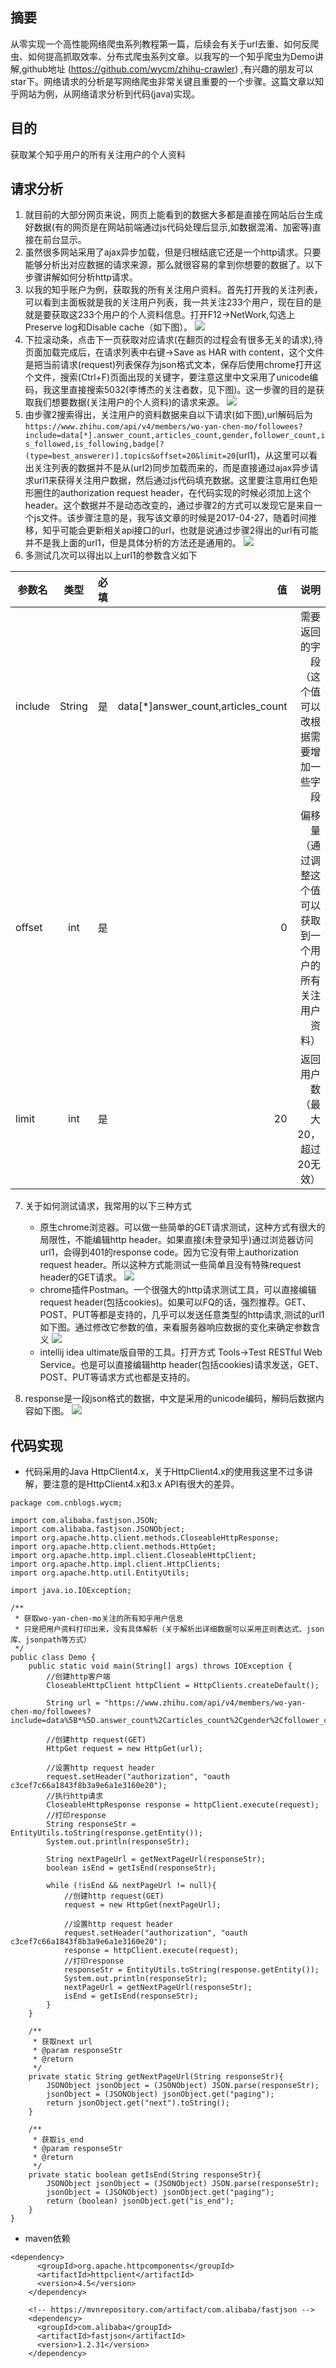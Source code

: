 ## 摘要
从零实现一个高性能网络爬虫系列教程第一篇，后续会有关于url去重、如何反爬虫、如何提高抓取效率、分布式爬虫系列文章。以我写的一个知乎爬虫为Demo讲解,github地址 (https://github.com/wycm/zhihu-crawler) ,有兴趣的朋友可以star下。网络请求的分析是写网络爬虫非常关键且重要的一个步骤。这篇文章以知乎网站为例，从网络请求分析到代码(java)实现。
## 目的
获取某个知乎用户的所有关注用户的个人资料
## 请求分析
1. 就目前的大部分网页来说，网页上能看到的数据大多都是直接在网站后台生成好数据(有的网页是在网站前端通过js代码处理后显示,如数据混淆、加密等)直接在前台显示。
2. 虽然很多网站采用了ajax异步加载，但是归根结底它还是一个http请求。只要能够分析出对应数据的请求来源，那么就很容易的拿到你想要的数据了。以下步骤讲解如何分析http请求。
3. 以我的知乎账户为例，获取我的所有关注用户资料。首先打开我的关注列表，可以看到主面板就是我的关注用户列表，我一共关注233个用户，现在目的是就是要获取这233个用户的个人资料信息。打开F12->NetWork,勾选上Preserve log和Disable cache（如下图）。
![](http://images2015.cnblogs.com/blog/1133483/201704/1133483-20170426170622709-996095577.png)
4. 下拉滚动条，点击下一页获取对应请求(在翻页的过程会有很多无关的请求),待页面加载完成后，在请求列表中右键->Save as HAR with content，这个文件是把当前请求(request)列表保存为json格式文本，保存后使用chrome打开这个文件，搜索(Ctrl+F)页面出现的关键字，要注意这里中文采用了unicode编码，我这里直接搜索5032(李博杰的关注者数，见下图)。这一步骤的目的是获取我们想要数据(关注用户的个人资料)的请求来源。
![](http://images2015.cnblogs.com/blog/1133483/201704/1133483-20170426172745756-1801907242.png)
5. 由步骤2搜索得出，关注用户的资料数据来自以下请求(如下图),url解码后为`https://www.zhihu.com/api/v4/members/wo-yan-chen-mo/followees?include=data[*].answer_count,articles_count,gender,follower_count,is_followed,is_following,badge[?(type=best_answerer)].topics&offset=20&limit=20`(url1)，从这里可以看出关注列表的数据并不是从(url2)同步加载而来的，而是直接通过ajax异步请求url1来获得关注用户数据，然后通过js代码填充数据。这里要注意用红色矩形圈住的authorization request header，在代码实现的时候必须加上这个header。这个数据并不是动态改变的，通过步骤2的方式可以发现它是来自一个js文件。该步骤注意的是，我写该文章的时候是2017-04-27，随着时间推移，知乎可能会更新相关api接口的url，也就是说通过步骤2得出的url有可能并不是我上面的url1，但是具体分析的方法还是通用的。
![](http://images2015.cnblogs.com/blog/1133483/201704/1133483-20170426180645881-1237182511.png)
6. 多测试几次可以得出以上url1的参数含义如下

| 参数名        | 类型          | 必填  | 值 | 说明 |
| ------------- |:-----------:| -----:|-----:|-----:|
| include      | String   | 是 |data[*]answer_count,articles_count|需要返回的字段（这个值可以改根据需要增加一些字段|
| offset       | int      | 是 | 0|偏移量（通过调整这个值可以获取到一个用户的所有关注用户资料）|
| limit        | int      | 是 |20|返回用户数（最大20，超过20无效）|

7. 关于如何测试请求，我常用的以下三种方式
    * 原生chrome浏览器。可以做一些简单的GET请求测试，这种方式有很大的局限性，不能编辑http header。如果直接(未登录知乎)通过浏览器访问url1，会得到401的response code。因为它没有带上authorization request header。所以这种方式能测试一些简单且没有特殊request header的GET请求。
    ![](http://images2015.cnblogs.com/blog/1133483/201704/1133483-20170428104209506-1625714997.png)
    * chrome插件Postman。一个很强大的http请求测试工具，可以直接编辑request header(包括cookies)。如果可以FQ的话，强烈推荐。GET、POST、PUT等都是支持的，几乎可以发送任意类型的http请求,测试的url1如下图。通过修改它参数的值，来看服务器响应数据的变化来确定参数含义
    ![](http://images2015.cnblogs.com/blog/1133483/201704/1133483-20170428104836694-2145209991.png)
    * intellij idea ultimate版自带的工具。打开方式 Tools->Test RESTful Web Service。也是可以直接编辑http header(包括cookies)请求发送，GET、POST、PUT等请求方式也都是支持的。
    
8. response是一段json格式的数据，中文是采用的unicode编码，解码后数据内容如下图。
![](http://images2015.cnblogs.com/blog/1133483/201704/1133483-20170426182049834-1525600953.png)
## 代码实现
* 代码采用的Java HttpClient4.x，关于HttpClient4.x的使用我这里不过多讲解，要注意的是HttpClient4.x和3.x API有很大的差异。
```
package com.cnblogs.wycm;

import com.alibaba.fastjson.JSON;
import com.alibaba.fastjson.JSONObject;
import org.apache.http.client.methods.CloseableHttpResponse;
import org.apache.http.client.methods.HttpGet;
import org.apache.http.impl.client.CloseableHttpClient;
import org.apache.http.impl.client.HttpClients;
import org.apache.http.util.EntityUtils;

import java.io.IOException;

/**
 * 获取wo-yan-chen-mo关注的所有知乎用户信息
 * 只是把用户资料打印出来，没有具体解析（关于解析出详细数据可以采用正则表达式、json库、jsonpath等方式）
 */
public class Demo {
    public static void main(String[] args) throws IOException {
        //创建http客户端
        CloseableHttpClient httpClient = HttpClients.createDefault();

        String url = "https://www.zhihu.com/api/v4/members/wo-yan-chen-mo/followees?include=data%5B*%5D.answer_count%2Carticles_count%2Cgender%2Cfollower_count%2Cis_followed%2Cis_following%2Cbadge%5B%3F(type%3Dbest_answerer)%5D.topics&offset=0&limit=20";

        //创建http request(GET)
        HttpGet request = new HttpGet(url);

        //设置http request header
        request.setHeader("authorization", "oauth c3cef7c66a1843f8b3a9e6a1e3160e20");
        //执行http请求
        CloseableHttpResponse response = httpClient.execute(request);
        //打印response
        String responseStr = EntityUtils.toString(response.getEntity());
        System.out.println(responseStr);

        String nextPageUrl = getNextPageUrl(responseStr);
        boolean isEnd = getIsEnd(responseStr);

        while (!isEnd && nextPageUrl != null){
            //创建http request(GET)
            request = new HttpGet(nextPageUrl);

            //设置http request header
            request.setHeader("authorization", "oauth c3cef7c66a1843f8b3a9e6a1e3160e20");
            response = httpClient.execute(request);
            //打印response
            responseStr = EntityUtils.toString(response.getEntity());
            System.out.println(responseStr);
            nextPageUrl = getNextPageUrl(responseStr);
            isEnd = getIsEnd(responseStr);
        }
    }

    /**
     * 获取next url
     * @param responseStr
     * @return
     */
    private static String getNextPageUrl(String responseStr){
        JSONObject jsonObject = (JSONObject) JSON.parse(responseStr);
        jsonObject = (JSONObject) jsonObject.get("paging");
        return jsonObject.get("next").toString();
    }

    /**
     * 获取is_end
     * @param responseStr
     * @return
     */
    private static boolean getIsEnd(String responseStr){
        JSONObject jsonObject = (JSONObject) JSON.parse(responseStr);
        jsonObject = (JSONObject) jsonObject.get("paging");
        return (boolean) jsonObject.get("is_end");
    }
}
```
* maven依赖
```
<dependency>
      <groupId>org.apache.httpcomponents</groupId>
      <artifactId>httpclient</artifactId>
      <version>4.5</version>
    </dependency>

    <!-- https://mvnrepository.com/artifact/com.alibaba/fastjson -->
    <dependency>
      <groupId>com.alibaba</groupId>
      <artifactId>fastjson</artifactId>
      <version>1.2.31</version>
    </dependency>
```
